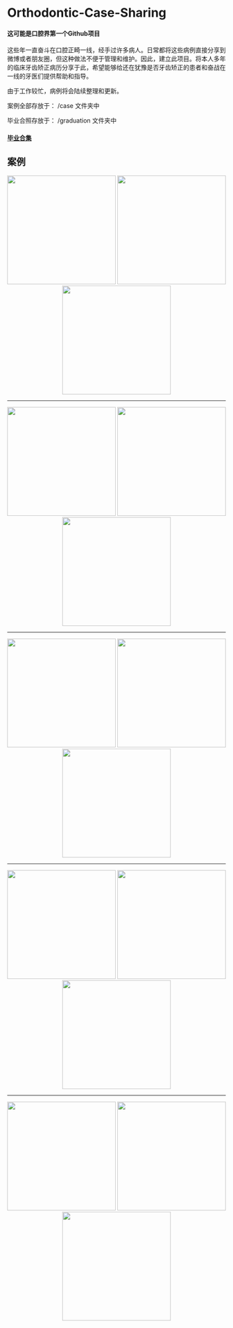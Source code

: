# Orthodontic-Case-Sharing
####  这可能是口腔界第一个Github项目

这些年一直奋斗在口腔正畸一线，经手过许多病人。日常都将这些病例直接分享到微博或者朋友圈，但这种做法不便于管理和维护。因此，建立此项目。将本人多年的临床牙齿矫正病历分享于此，希望能够给还在犹豫是否牙齿矫正的患者和奋战在一线的牙医们提供帮助和指导。

由于工作较忙，病例将会陆续整理和更新。


案例全部存放于：  /case              文件夹中

毕业合照存放于：  /graduation    文件夹中

####   <a href="https://github.com/NajunNiu/Orthodontic-Case-Sharing/blob/master/GRA.md/">毕业合集</a> 

## 案例

<p align="center">
<img src="case/001.jpg" width="250px"/> 
<img src="case/002.jpg" width="250px"/> 
<img src="case/003.jpg" width="250px"/> 
</p>

---------------

<p align="center">
<img src="case/004.jpg" width="250px"/> 
<img src="case/005.jpg" width="250px"/> 
<img src="case/006.jpg" width="250px"/> 
</p>

---------------

<p align="center">
<img src="case/007.jpg" width="250px"/> 
<img src="case/008.jpg" width="250px"/> 
<img src="case/009.jpg" width="250px"/> 
</p>

---------------

<p align="center">
<img src="case/010.jpg" width="250px"/> 
<img src="case/011.jpg" width="250px"/> 
<img src="case/012.jpg" width="250px"/> 
</p>


---------------

<p align="center">
<img src="case/013.jpg" width="250px"/> 
<img src="case/014.jpg" width="250px"/> 
<img src="case/015.jpg" width="250px"/> 
</p>


